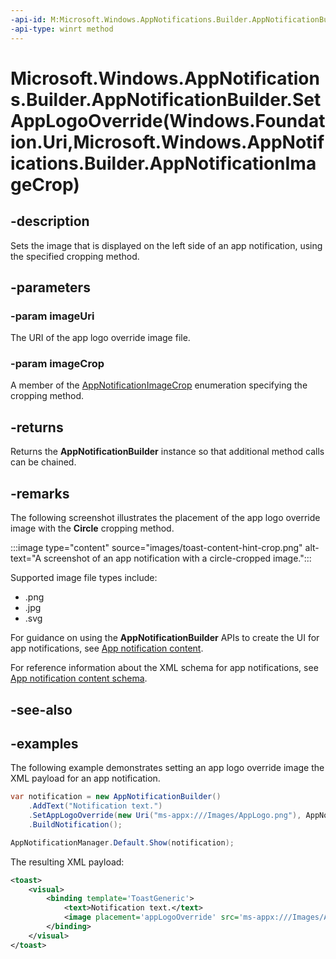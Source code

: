 ```yaml
---
-api-id: M:Microsoft.Windows.AppNotifications.Builder.AppNotificationBuilder.SetAppLogoOverride(Windows.Foundation.Uri,Microsoft.Windows.AppNotifications.Builder.AppNotificationImageCrop)
-api-type: winrt method
---
```


# Microsoft.Windows.AppNotifications.Builder.AppNotificationBuilder.SetAppLogoOverride(Windows.Foundation.Uri,Microsoft.Windows.AppNotifications.Builder.AppNotificationImageCrop)

<!--
public Microsoft.Windows.AppNotifications.Builder.AppNotificationBuilder SetAppLogoOverride (System.Uri imageUri, Microsoft.Windows.AppNotifications.Builder.AppNotificationImageCrop imageCrop);
-->


## -description

Sets the image that is displayed on the left side of an app notification, using the specified cropping method.

## -parameters

### -param imageUri

The URI of the app logo override image file.

### -param imageCrop

A member of the [AppNotificationImageCrop](xref:Microsoft.Windows.AppNotifications.Builder.AppNotificationImageCrop) enumeration specifying the cropping method.

## -returns

Returns the **AppNotificationBuilder** instance so that additional method calls can be chained.

## -remarks

The following screenshot illustrates the placement of the app logo override image with the **Circle** cropping method.

:::image type="content" source="images/toast-content-hint-crop.png" alt-text="A screenshot of an app notification with a circle-cropped image.":::

Supported image file types include:

- .png
- .jpg
- .svg

For guidance on using the **AppNotificationBuilder** APIs to create the UI for app notifications, see [App notification content](/windows/apps/design/shell/tiles-and-notifications/adaptive-interactive-toasts).

For reference information about the XML schema for app notifications, see [App notification content schema](/windows/apps/design/shell/tiles-and-notifications/toast-schema).

## -see-also

## -examples

The following example demonstrates setting an app logo override image the XML payload for an app notification. 

```csharp
var notification = new AppNotificationBuilder()
    .AddText("Notification text.")
    .SetAppLogoOverride(new Uri("ms-appx:///Images/AppLogo.png"), AppNotificationImageCrop.Circle)
    .BuildNotification();

AppNotificationManager.Default.Show(notification);
```

The resulting XML payload:

```xml
<toast>
    <visual>
        <binding template='ToastGeneric'>
            <text>Notification text.</text>
            <image placement='appLogoOverride' src='ms-appx:///Images/AppLogo.png'/>
        </binding>
    </visual>
</toast>
```
